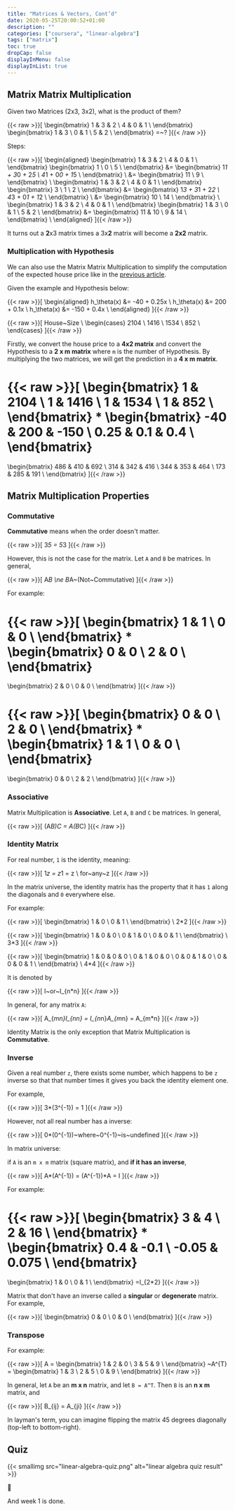 ```yaml
---
title: "Matrices & Vectors, Cont’d"
date: 2020-05-25T20:00:52+01:00
description: ""
categories: ["coursera", "linear-algebra"]
tags: ["matrix"]
toc: true
dropCap: false
displayInMenu: false
displayInList: true
---
```


## Matrix Matrix Multiplication

Given two Matrices (2x3, 3x2), what is the product of them?

{{< raw >}}\[
\begin{bmatrix}
    1 & 3 & 2 \\
    4 & 0 & 1 \\
\end{bmatrix}
\begin{bmatrix}
    1 & 3 \\
    0 & 1 \\
    5 & 2 \\
\end{bmatrix}
=~?
\]{{< /raw >}}

Steps:

{{< raw >}}\[
\begin{aligned}
\begin{bmatrix}
    1 & 3 & 2 \\
    4 & 0 & 1 \\
\end{bmatrix}
\begin{bmatrix}
    1 \\
    0 \\
    5 \\
\end{bmatrix}
&=
\begin{bmatrix}
    1*1 + 3*0 + 2*5 \\
    4*1 + 0*0 + 1*5 \\
\end{bmatrix} \\
&=
\begin{bmatrix}
    11 \\
    9 \\
\end{bmatrix} \\
\begin{bmatrix}
    1 & 3 & 2 \\
    4 & 0 & 1 \\
\end{bmatrix}
\begin{bmatrix}
    3 \\
    1 \\
    2 \\
\end{bmatrix}
&=
\begin{bmatrix}
    1*3 + 3*1 + 2*2 \\
    4*3 + 0*1 + 1*2 \\
\end{bmatrix} \\
&=
\begin{bmatrix}
    10 \\
    14 \\
\end{bmatrix} \\
\begin{bmatrix}
    1 & 3 & 2 \\
    4 & 0 & 1 \\
\end{bmatrix}
\begin{bmatrix}
    1 & 3 \\
    0 & 1 \\
    5 & 2 \\
\end{bmatrix}
&=
\begin{bmatrix}
    11 & 10 \\
    9 & 14 \\
\end{bmatrix} \\
\end{aligned}
\]{{< /raw >}}

It turns out a **2**x3 matrix times a 3x**2** matrix will become a **2x2** matrix.

### Multiplication with Hypothesis

We can also use the Matrix Matrix Multiplication to simplify the computation of the expected house price like in the [previous article](/posts/2020/05/24/linear-algebra-review-matrices-vectors/#use-matrix-with-hypothesis).

Given the example and Hypothesis below:

{{< raw >}}\[
\begin{aligned}
h_\theta(x) &= -40 + 0.25x \\
h_\theta(x) &= 200 + 0.1x \\
h_\theta(x) &= -150 + 0.4x \\
\end{aligned}
\]{{< /raw >}}

{{< raw >}}\[
House~Size \\
\begin{cases}
    2104 \\
    1416 \\
    1534 \\
    852 \\
\end{cases}
\]{{< /raw >}}

Firstly, we convert the house price to a **4x2 matrix** and convert the Hypothesis to a **2 x m matrix** where `m` is the number of Hypothesis.
By multiplying the two matrices, we will get the prediction in a **4 x m matrix**.

{{< raw >}}\[
\begin{bmatrix}
    1 & 2104 \\
    1 & 1416 \\
    1 & 1534 \\
    1 & 852 \\
\end{bmatrix}
*
\begin{bmatrix}
    -40 & 200 & -150 \\
    0.25 & 0.1 & 0.4 \\
\end{bmatrix}
=
\begin{bmatrix}
    486 & 410 & 692 \\
    314 & 342 & 416 \\
    344 & 353 & 464 \\
    173 & 285 & 191 \\
\end{bmatrix}
\]{{< /raw >}}

## Matrix Multiplication Properties

### Commutative

**Commutative** means when the order doesn't matter.

{{< raw >}}\[
3*5 = 5*3
\]{{< /raw >}}

However, this is not the case for the matrix. Let `A` and `B` be matrices. In general,

{{< raw >}}\[
A*B \ne B*A~(Not~Commutative)
\]{{< /raw >}}

For example:

{{< raw >}}\[
\begin{bmatrix}
    1 & 1 \\
    0 & 0 \\
\end{bmatrix}
*
\begin{bmatrix}
    0 & 0 \\
    2 & 0 \\
\end{bmatrix}
=
\begin{bmatrix}
    2 & 0 \\
    0 & 0 \\
\end{bmatrix}
\]{{< /raw >}}

{{< raw >}}\[
\begin{bmatrix}
    0 & 0 \\
    2 & 0 \\
\end{bmatrix}
*
\begin{bmatrix}
    1 & 1 \\
    0 & 0 \\
\end{bmatrix}
=
\begin{bmatrix}
    0 & 0 \\
    2 & 2 \\
\end{bmatrix}
\]{{< /raw >}}

### Associative

Matrix Multiplication is **Associative**. Let `A`, `B` and `C` be matrices. In general,

{{< raw >}}\[
(A*B)*C = A*(B*C)
\]{{< /raw >}}

### Identity Matrix

For real number, `1` is the identity, meaning:

{{< raw >}}\[
1*z = z*1 = z \\
for~any~z
\]{{< /raw >}}

In the matrix universe, the identity matrix has the property that it has `1` along the diagonals and `0` everywhere else.

For example:

{{< raw >}}\[
\begin{bmatrix}
    1 & 0 \\
    0 & 1 \\
\end{bmatrix} \\
2*2
\]{{< /raw >}}

{{< raw >}}\[
\begin{bmatrix}
    1 & 0 & 0 \\
    0 & 1 & 0 \\
    0 & 0 & 1 \\
\end{bmatrix} \\
3*3
\]{{< /raw >}}

{{< raw >}}\[
\begin{bmatrix}
    1 & 0 & 0 & 0 \\
    0 & 1 & 0 & 0 \\
    0 & 0 & 1 & 0 \\
    0 & 0 & 0 & 1 \\
\end{bmatrix} \\
4*4
\]{{< /raw >}}

It is denoted by

{{< raw >}}\[
I~or~I_{n*n}
\]{{< /raw >}}

In general, for any matrix `A`:

{{< raw >}}\[
A_{m*n}*I_{n*n} = I_{n*n}*A_{m*n} = A_{m*n}
\]{{< /raw >}}

Identity Matrix is the only exception that Matrix Multiplication is **Commutative**.

### Inverse

Given a real number `z`, there exists some number, which happens to be `z` inverse so that that number times it gives you back the identity element one.

For example,

{{< raw >}}\[
3*(3^{-1}) = 1
\]{{< /raw >}}

However, not all real number has a inverse:

{{< raw >}}\[
0*(0^{-1})~where~0^{-1}~is~undefined
\]{{< /raw >}}

In matrix universe:

if `A` is an `m x m` matrix (square matrix), and **if it has an inverse**,

{{< raw >}}\[
A*(A^{-1}) = (A^{-1})*A = I
\]{{< /raw >}}

For example:

{{< raw >}}\[
\begin{bmatrix}
    3 & 4 \\
    2 & 16 \\
\end{bmatrix}
*
\begin{bmatrix}
    0.4 & -0.1 \\
    -0.05 & 0.075 \\
\end{bmatrix}
=
\begin{bmatrix}
    1 & 0 \\
    0 & 1 \\
\end{bmatrix}
=I_{2*2}
\]{{< /raw >}}

Matrix that don't have an inverse called a **singular** or **degenerate** matrix. For example,

{{< raw >}}\[
\begin{bmatrix}
    0 & 0 \\
    0 & 0 \\
\end{bmatrix}
\]{{< /raw >}}

### Transpose

For example:

{{< raw >}}\[
A =
\begin{bmatrix}
    1 & 2 & 0 \\
    3 & 5 & 9 \\
\end{bmatrix}
~A^{T} =
\begin{bmatrix}
    1 & 3 \\
    2 & 5 \\
    0 & 9 \\
\end{bmatrix}
\]{{< /raw >}}

In general, let `A` be an **m x n** matrix, and let `B = A^T`. Then `B` is an **n x m** matrix, and

{{< raw >}}\[
B_{ij} = A_{ji}
\]{{< /raw >}}

In layman's term, you can imagine flipping the matrix 45 degrees diagonally (top-left to bottom-right).

## Quiz

{{< smallimg src="linear-algebra-quiz.png" alt="linear algebra quiz result" >}}

🥰

And week 1 is done.
